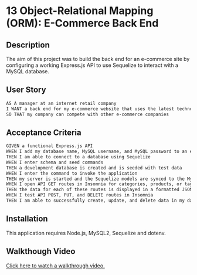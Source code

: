 # 13 Object-Relational Mapping (ORM): E-Commerce Back End

## Description

The aim of this project was to build the back end for an e-commerce site by configuring a working Express.js API to use Sequelize to interact with a MySQL database.

## User Story

```md
AS A manager at an internet retail company
I WANT a back end for my e-commerce website that uses the latest technologies
SO THAT my company can compete with other e-commerce companies
```

## Acceptance Criteria

```md
GIVEN a functional Express.js API
WHEN I add my database name, MySQL username, and MySQL password to an environment variable file
THEN I am able to connect to a database using Sequelize
WHEN I enter schema and seed commands
THEN a development database is created and is seeded with test data
WHEN I enter the command to invoke the application
THEN my server is started and the Sequelize models are synced to the MySQL database
WHEN I open API GET routes in Insomnia for categories, products, or tags
THEN the data for each of these routes is displayed in a formatted JSON
WHEN I test API POST, PUT, and DELETE routes in Insomnia
THEN I am able to successfully create, update, and delete data in my database
```

## Installation

This application requires Node.js, MySQL2, Sequelize and dotenv.

## Walkthough Video

[Click here to watch a walkthrough video.](https://drive.google.com/file/d/1Yf4-HoKoSq4gDevKjuOT1ATo1n5_gI-R/view)


